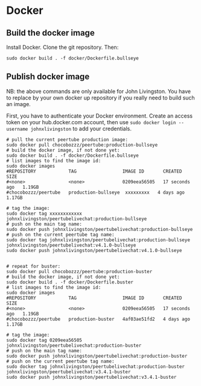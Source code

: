 # Docker

## Build the docker image

Install Docker.
Clone the git repository.
Then:

```shell
sudo docker build . -f docker/Dockerfile.bullseye
```

## Publish docker image

NB: the above commands are only available for John Livingston.
You have to replace by your own docker up repository
if you really need to build such an image.

First, you have to authenticate your Docker environment.
Create an access token on your hub.docker.com account, then use
`sudo docker login --username johnxlivingston` to add your credentials.

```shell
# pull the current peertube production image:
sudo docker pull chocobozzz/peertube:production-bullseye
# build the docker image, if not done yet:
sudo docker build . -f docker/Dockerfile.bullseye
# list images to find the image id:
sudo docker images
#REPOSITORY            TAG                 IMAGE ID       CREATED          SIZE
#<none>                <none>              0209eea56505   17 seconds ago   1.19GB
#chocobozzz/peertube   production-bullseye  xxxxxxxxx   4 days ago       1.17GB

# tag the image:
sudo docker tag xxxxxxxxxxxx johnxlivingston/peertubelivechat:production-bullseye
# push on the main tag name:
sudo docker push johnxlivingston/peertubelivechat:production-bullseye
# push on the current peertube tag name:
sudo docker tag johnxlivingston/peertubelivechat:production-bullseye johnxlivingston/peertubelivechat:v4.1.0-bullseye
sudo docker push johnxlivingston/peertubelivechat:v4.1.0-bullseye


# repeat for buster:
sudo docker pull chocobozzz/peertube:production-buster
# build the docker image, if not done yet:
sudo docker build . -f docker/Dockerfile.buster
# list images to find the image id:
sudo docker images
#REPOSITORY            TAG                 IMAGE ID       CREATED          SIZE
#<none>                <none>              0209eea56505   17 seconds ago   1.19GB
#chocobozzz/peertube   production-buster   4af03ae51fd2   4 days ago       1.17GB

# tag the image:
sudo docker tag 0209eea56505 johnxlivingston/peertubelivechat:production-buster
# push on the main tag name:
sudo docker push johnxlivingston/peertubelivechat:production-buster
# push on the current peertube tag name:
sudo docker tag johnxlivingston/peertubelivechat:production-buster johnxlivingston/peertubelivechat:v3.4.1-buster
sudo docker push johnxlivingston/peertubelivechat:v3.4.1-buster
```
